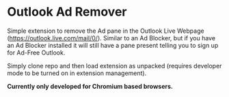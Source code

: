 # Outlook Ad Remover

Simple extension to remove the Ad pane in the Outlook Live Webpage (https://outlook.live.com/mail/0/). Similar to an Ad Blocker, but if you have an Ad Blocker installed it will still have a pane present telling you to sign up for Ad-Free Outlook.

Simply clone repo and then load extension as unpacked (requires developer mode to be turned on in extension management).

**Currently only developed for Chromium based browsers.**
